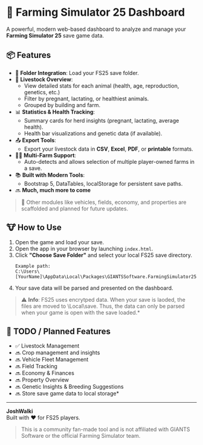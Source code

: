 # 🐄 Farming Simulator 25 Dashboard

A powerful, modern web-based dashboard to analyze and manage your **Farming Simulator 25** save game data.

## 📦 Features

- 📁 **Folder Integration**: Load your FS25 save folder.
- 🐄 **Livestock Overview**:
  - View detailed stats for each animal (health, age, reproduction, genetics, etc.)
  - Filter by pregnant, lactating, or healthiest animals.
  - Grouped by building and farm.
- 📊 **Statistics & Health Tracking**:
  - Summary cards for herd insights (pregnant, lactating, average health).
  - Health bar visualizations and genetic data (if available).
- 📤 **Export Tools**:
  - Export your livestock data in **CSV**, **Excel**, **PDF**, or **printable** formats.
- 👨‍🌾 **Multi-Farm Support**:
  - Auto-detects and allows selection of multiple player-owned farms in a save.
- 📚 **Built with Modern Tools**:
  - Bootstrap 5, DataTables, localStorage for persistent save paths.
- 🔜 **Much, much more to come**

> 🔧 Other modules like vehicles, fields, economy, and properties are scaffolded and planned for future updates.

## 🐮 How to Use

1. Open the game and load your save.
2. Open the app in your browser by launching `index.html`.
3. Click **"Choose Save Folder"** and select your local FS25 save directory.
    ```
    Example path:
    C:\Users\[YourName]\AppData\Local\Packages\GIANTSSoftware.FarmingSimulator25PC_fa8jxm5fj0esw\LocalCache\Local\save
    ```
3. Your save data will be parsed and presented on the dashboard.

> ⚠️ **Info**: FS25 uses encrytped data. When your save is laoded, the files are moved to \Local\save. Thus, the data can only be parsed when your game is open with the save loaded.*

## 📌 TODO / Planned Features

- ✅ Livestock Management
- 🔜 Crop management and insights
- 🔜 Vehicle Fleet Management
- 🔜 Field Tracking
- 🔜 Economy & Finances
- 🔜 Property Overview
- 🔜 Genetic Insights & Breeding Suggestions
- 🔜 Store save game data to local storage*

---
**JoshWalki**  
Built with ❤️ for FS25 players.

> This is a community fan-made tool and is not affiliated with GIANTS Software or the official Farming Simulator team.
